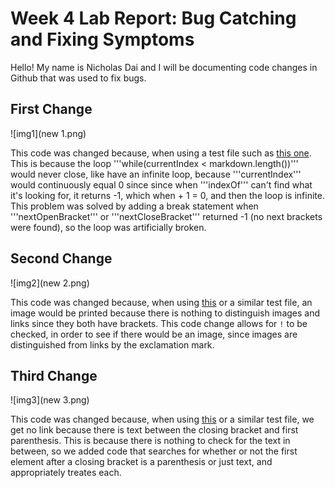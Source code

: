 # Week 4 Lab Report: Bug Catching and Fixing Symptoms

Hello! My name is Nicholas Dai and I will be documenting code changes in Github that was used to fix bugs.

## First Change

![img1](new 1.png)

This code was changed because, when using a test file such as [this one](https://github.com/nicholasdai/cse15l-lab-reports/blob/main/test%20file%201.md). This is because the loop '''while(currentIndex < markdown.length())''' would never close, like have an infinite loop, because '''currentIndex''' would continuously equal 0 since since when '''indexOf''' can't find what it's looking for, it returns -1, which when + 1 = 0, and then the loop is infinite. This problem was solved by adding a break statement when '''nextOpenBracket''' or '''nextCloseBracket''' returned -1 (no next brackets were found), so the loop was artificially broken.

## Second Change

![img2](new 2.png)

This code was changed because, when using [this](https://github.com/nicholasdai/cse15l-lab-reports/blob/main/test%20file%202.md) or a similar test file, an image would be printed because there is nothing to distinguish images and links since they both have brackets. This code change allows for ```!``` to be checked, in order to see if there would be an image, since images are distinguished from links by the exclamation mark.

## Third Change

![img3](new 3.png)

This code was changed because, when using [this](https://github.com/nicholasdai/cse15l-lab-reports/blob/main/test%20file%203.md) or a similar test file, we get no link because there is text between the closing bracket and first parenthesis. This is because there is nothing to check for the text in between, so we added code that searches for whether or not the first element after a closing bracket is a parenthesis or just text, and appropriately treates each.
